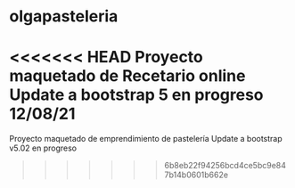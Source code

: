 # olgapasteleria
<<<<<<< HEAD
Proyecto maquetado de Recetario online
Update a bootstrap 5 en progreso 12/08/21
=======
Proyecto maquetado de emprendimiento de pastelería
Update a bootstrap v5.02 en progreso
>>>>>>> 6b8eb22f94256bcd4ce5bc9e847b14b0601b662e
